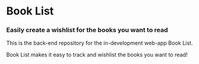 # Book List
### Easily create a wishlist for the books you want to read

This is the back-end repository for the in-development web-app Book List.

Book List makes it easy to track and wishlist the books you want to read!
